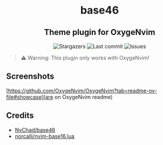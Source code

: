 <div align="center">
    <h1>base46</h1>
    <h2>Theme plugin for OxygeNvim</h2>
</div>

<div align="center">
  <img alt="Stargazers" src="https://img.shields.io/github/stars/OxygeNvim/base46?style=for-the-badge&colorA=0b1221&colorB=ff8e8e" />
  <img alt="Last commit" src="https://img.shields.io/github/last-commit/OxygeNvim/base46?style=for-the-badge&colorA=0b1221&colorB=BDB0E4" />
  <img alt="Issues" src="https://img.shields.io/github/issues/OxygeNvim/base46?style=for-the-badge&colorA=0b1221&colorB=FBC19D" />
</div>

> ⚠️ Warning: This plugin only works with OxygeNvim!

## Screenshots

[https://github.com/OxygeNvim/OxygeNvim?tab=readme-ov-file#showcase](are on OxygeNvim readme)

## Credits

- [NvChad/base46](https://github.com/NvChad/base46)
- [norcalli/nvim-base16.lua](https://github.com/norcalli/nvim-base16.lua)
